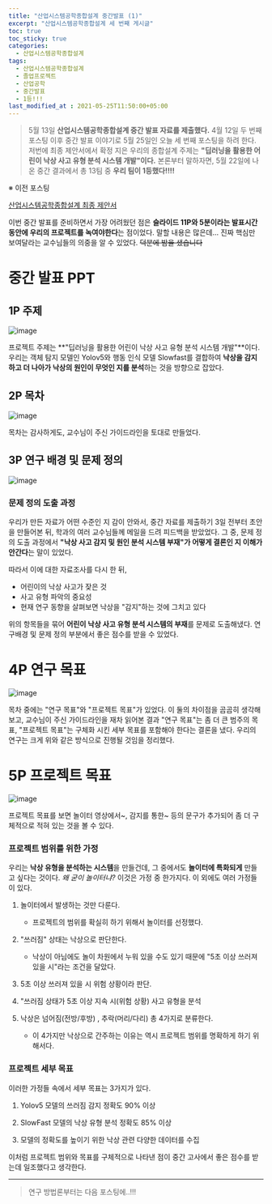 ```yaml
---
title: "산업시스템공학종합설계 중간발표 (1)"
excerpt: "산업시스템공학종합설계 세 번째 게시글"
toc: true
toc_sticky: true
categories:
  - 산업시스템공학종합설계
tags:
  - 산업시스템공학종합설계
  - 졸업프로젝트
  - 산업공학
  - 중간발표
  - 1등!!!
last_modified_at : 2021-05-25T11:50:00+05:00
---
```


> 5월 13일 **산업시스템공학종합설계 중간 발표 자료를 제출했다.** 4월 12일 두 번째 포스팅 이후 중간 발표 이야기로 5월 25일인 오늘 세 번째 포스팅을 하려 한다. 저번에 최종 제안서에서 확정 지은 우리의 종합설계 주제는 **"딥러닝을 활용한 어린이 낙상 사고 유형 분석 시스템 개발"이다.** 본론부터 말하자면, 5월 22일에 나온 중간 결과에서 총 13팀 중 **우리 팀이 1등했다!!!!**

※ 이전 포스팅

[산업시스템공학종합설계 최종 제안서](https://ktr83385.github.io/%EC%82%B0%EC%97%85%EC%8B%9C%EC%8A%A4%ED%85%9C%EA%B3%B5%ED%95%99%EC%A2%85%ED%95%A9%EC%84%A4%EA%B3%84/ISECapstone2/)

이번 중간 발표를 준비하면서 가장 어려웠던 점은 **슬라이드 11P와 5분이라는 발표시간 동안에 우리의 프로젝트를 녹여야한다**는 점이었다. 말할 내용은 많은데... 진짜 핵심만 보여달라는 교수님들의 의중을 알 수 있었다. ~~덕분에 밤을 샜습니다~~

# 중간 발표 PPT

## 1P 주제

![image](https://user-images.githubusercontent.com/55723966/119430269-70f17000-bd4b-11eb-94a8-74e279027ca4.png)

프로젝트 주제는 **"딥러닝을 활용한 어린이 낙상 사고 유형 분석 시스템 개발"**이다. 우리는 객체 탐지 모델인 Yolov5와 행동 인식 모델 Slowfast를 결합하여 **낙상을 감지하고 더 나아가 낙상의 원인이 무엇인 지를 분석**하는 것을 방향으로 잡았다.

## 2P 목차

![image](https://user-images.githubusercontent.com/55723966/119430338-8e263e80-bd4b-11eb-87a8-7b5195321dc8.png)

목차는 감사하게도, 교수님이 주신 가이드라인을 토대로 만들었다. 

## 3P 연구 배경 및 문제 정의

![image](https://user-images.githubusercontent.com/55723966/119431418-82d41280-bd4d-11eb-8fc1-5316206b54fb.png)

### 문제 정의 도출 과정

우리가 만든 자료가 어떤 수준인 지 감이 안와서, 중간 자료를 제출하기 3일 전부터 초안을 만들어본 뒤, 학과의 여러 교수님들께 메일을 드려 피드백을 받았었다. 그 중, 문제 정의 도출 과정에서 **"낙상 사고 감지 및 원인 분석 시스템 부재"가 어떻게 결론인 지 이해가 안간다**는 말이 있었다. 

따라서 이에 대한 자료조사를 다시 한 뒤, 

* 어린이의 낙상 사고가 잦은 것
* 사고 유형 파악의 중요성 
* 현재 연구 동향을 살펴보면 낙상을 "감지"하는 것에 그치고 있다

위의 항목들을 묶어 **어린이 낙상 사고 유형 분석 시스템의 부재**를 문제로 도출해냈다. 연구배경 및 문제 정의 부분에서 좋은 점수를 받을 수 있었다.

# 4P 연구 목표

![image](https://user-images.githubusercontent.com/55723966/119431992-7ef4c000-bd4e-11eb-9e5c-3c3bb7f676a8.png)

목차 중에는 "연구 목표"와 "프로젝트 목표"가 있었다. 이 둘의 차이점을 곰곰히 생각해보고, 교수님이 주신 가이드라인을 재차 읽어본 결과 "연구 목표"는 좀 더 큰 범주의 목표, "프로젝트 목표"는 구체화 시킨 세부 목표를 포함해야 한다는 결론을 냈다. 우리의 연구는 크게 위와 같은 방식으로 진행될 것임을 정리했다.

# 5P 프로젝트 목표

![image](https://user-images.githubusercontent.com/55723966/119585774-592af200-be06-11eb-864a-409f1fc23a1f.png)

프로젝트 목표를 보면 놀이터 영상에서~, 감지를 통한~ 등의 문구가 추가되어 좀 더 구체적으로 적혀 있는 것을 볼 수 있다. 

### 프로젝트 범위를 위한 가정

우리는 **낙상 유형을 분석하는 시스템**을 만들건데, 그 중에서도 **놀이터에 특화되게** 만들고 싶다는 것이다. *왜 굳이 놀이터냐?* 이것은 가정 중 한가지다. 이 외에도 여러 가정들이 있다.

1. 놀이터에서 발생하는 것만 다룬다.
   - 프로젝트의 범위를 확실히 하기 위해서 놀이터를 선정했다.
2. "쓰러짐" 상태는 낙상으로 판단한다.
   - 낙상이 아님에도 놀이 차원에서 누워 있을 수도 있기 때문에 "5초 이상 쓰러져 있을 시"라는 조건을 달았다.
3. 5초 이상 쓰러져 있을 시 위험 상황이라 판단.

4. "쓰러짐 상태가 5초 이상 지속 시(위험 상황) 사고 유형을 분석

5. 낙상은 넘어짐(전방/후방) , 추락(머리/다리) 총 4가지로 분류한다. 
    * 이 4가지만 낙상으로 간주하는 이유는 역시 프로젝트 범위를 명확하게 하기 위해서다.

### 프로젝트 세부 목표

이러한 가정들 속에서 세부 목표는 3가지가 있다.

1. Yolov5 모델의 쓰러짐 감지 정확도 90% 이상

2. SlowFast 모델의 낙상 유형 분석 정확도 85% 이상

3. 모델의 정확도를 높이기 위한 낙상 관련 다양한 데이터를 수집

이처럼 프로젝트 범위와 목표를 구체적으로 나타낸 점이 중간 고사에서 좋은 점수를 받는데 일조했다고 생각한다.

--- 

> 연구 방법론부터는 다음 포스팅에..!!!